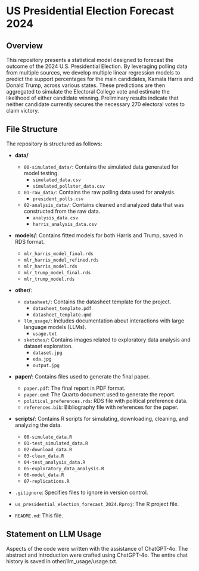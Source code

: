 # US Presidential Election Forecast 2024

## Overview

This repository presents a statistical model designed to forecast the outcome of the 2024 U.S. Presidential Election. By leveraging polling data from multiple sources, we develop multiple linear regression models to predict the support percentages for the main candidates, Kamala Harris and Donald Trump, across various states. These predictions are then aggregated to simulate the Electoral College vote and estimate the likelihood of either candidate winning. Preliminary results indicate that neither candidate currently secures the necessary 270 electoral votes to claim victory.

## File Structure

The repository is structured as follows:

- **data/**
  - `00-simulated_data/`: Contains the simulated data generated for model testing.
    - `simulated_data.csv`
    - `simulated_pollster_data.csv`
  - `01-raw_data/`: Contains the raw polling data used for analysis.
    - `president_polls.csv`
  - `02-analysis_data/`: Contains cleaned and analyzed data that was constructed from the raw data.
    - `analysis_data.csv`
    - `harris_analysis_data.csv`

- **models/**: Contains fitted models for both Harris and Trump, saved in RDS format.
  - `mlr_harris_model_final.rds`
  - `mlr_harris_model_refined.rds`
  - `mlr_harris_model.rds`
  - `mlr_trump_model_final.rds`
  - `mlr_trump_model.rds`

- **other/**:
  - `datasheet/`: Contains the datasheet template for the project.
    - `datasheet_template.pdf`
    - `datasheet_template.qmd`
  - `llm_usage/`: Includes documentation about interactions with large language models (LLMs).
    - `usage.txt`
  - `sketches/`: Contains images related to exploratory data analysis and dataset exploration.
    - `dataset.jpg`
    - `eda.jpg`
    - `output.jpg`

- **paper/**: Contains files used to generate the final paper.
  - `paper.pdf`: The final report in PDF format.
  - `paper.qmd`: The Quarto document used to generate the report.
  - `political_preferences.rds`: RDS file with political preference data.
  - `references.bib`: Bibliography file with references for the paper.

- **scripts/**: Contains R scripts for simulating, downloading, cleaning, and analyzing the data.
  - `00-simulate_data.R`
  - `01-test_simulated_data.R`
  - `02-download_data.R`
  - `03-clean_data.R`
  - `04-test_analysis_data.R`
  - `05-exploratory_data_analysis.R`
  - `06-model_data.R`
  - `07-replications.R`

- `.gitignore`: Specifies files to ignore in version control.
- `us_presidential_election_forecast_2024.Rproj`: The R project file.
- `README.md`: This file.

## Statement on LLM Usage

Aspects of the code were written with the assistance of ChatGPT-4o. The abstract and introduction were crafted using ChatGPT-4o. The entire chat history is saved in other/llm_usage/usage.txt.
